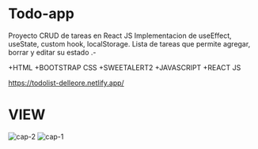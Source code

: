 # Todo-app
Proyecto CRUD de tareas en React JS
Implementacion de useEffect, useState, custom hook, localStorage.
Lista de tareas que permite agregar, borrar y editar su estado .-

+HTML
+BOOTSTRAP CSS
+SWEETALERT2
+JAVASCRIPT
+REACT JS

https://todolist-delleore.netlify.app/

# VIEW
![cap-2](https://user-images.githubusercontent.com/84545725/159098945-1bdcd897-3e39-4e3d-a7e7-ebbbecd4e0e8.jpg)
![cap-1](https://user-images.githubusercontent.com/84545725/159098958-d2ca6ff5-6429-4aac-b98f-44de1b085134.jpg)
